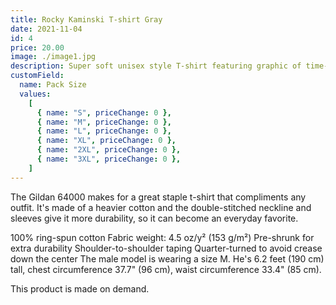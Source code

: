 ```yaml
---
title: Rocky Kaminski T-shirt Gray
date: 2021-11-04
id: 4
price: 20.00
image: ./image1.jpg
description: Super soft unisex style T-shirt featuring graphic of time-traveling guitarist Rocky Kaminski. Artwork by Heather DuHadaway Shropshire.
customField:
  name: Pack Size
  values:
    [
      { name: "S", priceChange: 0 },
      { name: "M", priceChange: 0 },
      { name: "L", priceChange: 0 },
      { name: "XL", priceChange: 0 },
      { name: "2XL", priceChange: 0 },
      { name: "3XL", priceChange: 0 },
    ]
---
```


The Gildan 64000 makes for a great staple t-shirt that compliments any outfit. It's made of a heavier cotton and the double-stitched neckline and sleeves give it more durability, so it can become an everyday favorite.

100% ring-spun cotton
Fabric weight: 4.5 oz/y² (153 g/m²)
Pre-shrunk for extra durability
Shoulder-to-shoulder taping
Quarter-turned to avoid crease down the center
The male model is wearing a size M. He's 6.2 feet (190 cm) tall, chest circumference 37.7" (96 cm), waist circumference 33.4" (85 cm).

This product is made on demand.
